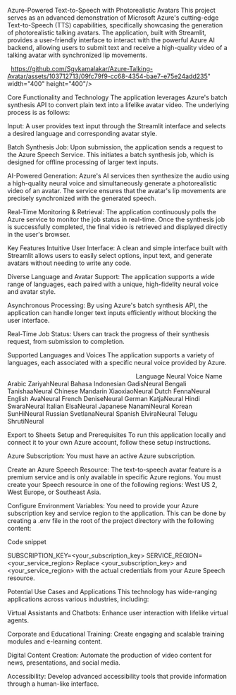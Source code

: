 Azure-Powered Text-to-Speech with Photorealistic Avatars
This project serves as an advanced demonstration of Microsoft Azure's cutting-edge Text-to-Speech (TTS) capabilities, specifically showcasing the generation of photorealistic talking avatars. The application, built with Streamlit, provides a user-friendly interface to interact with the powerful Azure AI backend, allowing users to submit text and receive a high-quality video of a talking avatar with synchronized lip movements.


  https://github.com/Sgvkamalakar/Azure-Talking-Avatar/assets/103712713/09fc79f9-cc68-4354-bae7-e75e24add235" width="400" height="400"/>

Core Functionality and Technology
The application leverages Azure's batch synthesis API to convert plain text into a lifelike avatar video. The underlying process is as follows:

Input: A user provides text input through the Streamlit interface and selects a desired language and corresponding avatar style.

Batch Synthesis Job: Upon submission, the application sends a request to the Azure Speech Service. This initiates a batch synthesis job, which is designed for offline processing of larger text inputs.

AI-Powered Generation: Azure's AI services then synthesize the audio using a high-quality neural voice and simultaneously generate a photorealistic video of an avatar. The service ensures that the avatar's lip movements are precisely synchronized with the generated speech.

Real-Time Monitoring & Retrieval: The application continuously polls the Azure service to monitor the job status in real-time. Once the synthesis job is successfully completed, the final video is retrieved and displayed directly in the user's browser.

Key Features
Intuitive User Interface: A clean and simple interface built with Streamlit allows users to easily select options, input text, and generate avatars without needing to write any code.

Diverse Language and Avatar Support: The application supports a wide range of languages, each paired with a unique, high-fidelity neural voice and avatar style.

Asynchronous Processing: By using Azure's batch synthesis API, the application can handle longer text inputs efficiently without blocking the user interface.

Real-Time Job Status: Users can track the progress of their synthesis request, from submission to completion.

Supported Languages and Voices
The application supports a variety of languages, each associated with a specific neural voice provided by Azure.

                                                                         
Language	Neural Voice Name
Arabic	ZariyahNeural
Bahasa Indonesian	GadisNeural
Bengali	TanishaaNeural
Chinese Mandarin	XiaoxiaoNeural
Dutch	FennaNeural
English	AvaNeural
French	DeniseNeural
German	KatjaNeural
Hindi	SwaraNeural
Italian	ElsaNeural
Japanese	NanamiNeural
Korean	SunHiNeural
Russian	SvetlanaNeural
Spanish	ElviraNeural
Telugu	ShrutiNeural

Export to Sheets
Setup and Prerequisites
To run this application locally and connect it to your own Azure account, follow these setup instructions.

Azure Subscription: You must have an active Azure subscription.

Create an Azure Speech Resource: The text-to-speech avatar feature is a premium service and is only available in specific Azure regions. You must create your Speech resource in one of the following regions: West US 2, West Europe, or Southeast Asia.

Configure Environment Variables: You need to provide your Azure subscription key and service region to the application. This can be done by creating a .env file in the root of the project directory with the following content:

Code snippet

SUBSCRIPTION_KEY=&lt;your_subscription_key&gt;
SERVICE_REGION=&lt;your_service_region&gt;
Replace &lt;your_subscription_key&gt; and &lt;your_service_region&gt; with the actual credentials from your Azure Speech resource.

Potential Use Cases and Applications
This technology has wide-ranging applications across various industries, including:

Virtual Assistants and Chatbots: Enhance user interaction with lifelike virtual agents.

Corporate and Educational Training: Create engaging and scalable training modules and e-learning content.

Digital Content Creation: Automate the production of video content for news, presentations, and social media.

Accessibility: Develop advanced accessibility tools that provide information through a human-like interface.

